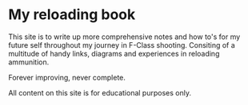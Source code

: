 # My reloading book

This site is to write up more comprehensive notes and how to's for my future self throughout my journey in F-Class shooting.
Consiting of a multitude of handy links, diagrams and experiences in reloading ammunition.

Forever improving, never complete.

All content on this site is for educational purposes only.
